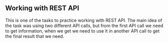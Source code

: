 ## Working with REST API 


This is one of the tasks to practice working with REST API. 
The main idea of the task was using two different API calls, but from the first API call we need to get information, when we get we need to use it in another API call to get the final result that we need. 